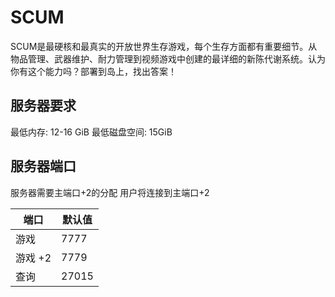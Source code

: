 # SCUM
SCUM是最硬核和最真实的开放世界生存游戏，每个生存方面都有重要细节。从物品管理、武器维护、耐力管理到视频游戏中创建的最详细的新陈代谢系统。认为你有这个能力吗？部署到岛上，找出答案！


## 服务器要求

最低内存: 12-16 GiB
最低磁盘空间: 15GiB


## 服务器端口

服务器需要主端口+2的分配
用户将连接到主端口+2

| 端口            | 默认值 |
| --------------- | ------- |
| 游戏            | 7777    |
| 游戏 +2         | 7779    |
| 查询           | 27015   | 